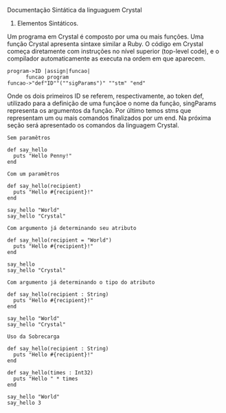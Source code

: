 Documentação Sintática da linguaguem Crystal

1. Elementos Sintáticos.

Um programa em Crystal é composto por uma ou mais funções. Uma função Crystal apresenta sintaxe similar a Ruby.
O código em Crystal  começa diretamente com instruções no nível superior (top-level code), e o compilador automaticamente as executa na ordem em que aparecem.

```
program->ID |assign|funcao|
      funcao program
funcao->"def"ID""(""sigParams")" ""stm" "end"
``` 
Onde os dois primeiros ID se referem, respectivamente, ao token def, utilizado para a definição de uma funçãoe o nome da função, singParams representa os argumentos da função. Por último temos stms que representam um ou mais comandos finalizados por um end. Na próxima seção será apresentado os comandos da linguagem Crystal. 



```
Sem paramêtros

def say_hello
  puts "Hello Penny!"
end

Com um paramêtros

def say_hello(recipient)
  puts "Hello #{recipient}!"
end

say_hello "World"
say_hello "Crystal"

Com argumento já determinando seu atributo 

def say_hello(recipient = "World")
  puts "Hello #{recipient}!"
end

say_hello
say_hello "Crystal"

Com argumento já determinando o tipo do atributo

def say_hello(recipient : String)
  puts "Hello #{recipient}!"
end

say_hello "World"
say_hello "Crystal"

Uso da Sobrecarga

def say_hello(recipient : String)
  puts "Hello #{recipient}!"
end

def say_hello(times : Int32)
  puts "Hello " * times
end

say_hello "World"
say_hello 3
```




